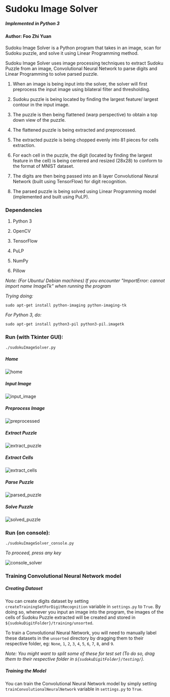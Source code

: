 # Sudoku Image Solver

##### *Implemented in Python 3*

#### Author: **Foo Zhi Yuan**

Sudoku Image Solver is a Python program that takes in an image, scan for Sudoku puzzle, and solve it using Linear Programming method.

Sudoku Image Solver uses image processing techniques to extract Sudoku Puzzle from an image, Convolutional Neural Network to parse digits and Linear Programming to solve parsed puzzle.

1. When an image is being input into the solver, the solver will first preprocess the input image using bilateral filter and thresholding. 

2. Sudoku puzzle is being located by finding the largest feature/ largest contour in the input image. 

3. The puzzle is then being flattened (warp perspective) to obtain a top down view of the puzzle. 

4. The flattened puzzle is being extracted and preprocessed.

5. The extracted puzzle is being chopped evenly into 81 pieces for cells extraction.

6. For each cell in the puzzle, the digit (located by finding the largest feature in the cell) is being centered and resized (28x28) to conform to the format of MNIST dataset.

7. The digits are then being passed into an 8 layer Convolutional Neural Network (built using TensorFlow) for digit recognition.

8. The parsed puzzle is being solved using Linear Programming model (implemented and built using PuLP).


### Dependencies
1. Python 3

2. OpenCV

3. TensorFlow

4. PuLP

5. NumPy

6. Pillow

*Note: (For Ubuntu/ Debian machines) If you encounter "ImportError: cannot import name ImageTk" when running the program*

  *Trying doing:*

  `sudo apt-get install python-imaging python-imaging-tk`

  *For Python 3, do:*

  `sudo apt-get install python3-pil python3-pil.imagetk`


### Run (with Tkinter GUI):
`./sudokuImageSolver.py`

##### Home
![home](https://github.com/fzy1995/SudokuImageSolver/blob/master/renderingImage/ProgramScreenshots/1_home.png)

##### Input Image 
![input_image](https://github.com/fzy1995/SudokuImageSolver/blob/master/renderingImage/ProgramScreenshots/2_inputImage.png)

##### Preprocess Image
![preprocessed](https://github.com/fzy1995/SudokuImageSolver/blob/master/renderingImage/ProgramScreenshots/3_preprocessed.png)

##### Extract Puzzle
![extract_puzzle](https://github.com/fzy1995/SudokuImageSolver/blob/master/renderingImage/ProgramScreenshots/4_extractPuzzle.png)

##### Extract Cells
![extract_cells](https://github.com/fzy1995/SudokuImageSolver/blob/master/renderingImage/ProgramScreenshots/5_extractCells.png)

##### Parse Puzzle
![parsed_puzzle](https://github.com/fzy1995/SudokuImageSolver/blob/master/renderingImage/ProgramScreenshots/6_parsedPuzzle.png)

##### Solve Puzzle
![solved_puzzle](https://github.com/fzy1995/SudokuImageSolver/blob/master/renderingImage/ProgramScreenshots/7_solvedPuzzle.png)



### Run (on console):
`./sudokuImageSolver_console.py`

*To proceed, press any key*

![console_solver](https://github.com/fzy1995/SudokuImageSolver/blob/master/renderingImage/ProgramScreenshots/8_console_solver.png)


### Training Convolutional Neural Network model

##### Creating Dataset
You can create digits dataset by setting `createTrainingSetForDigitRecognition` variable in `settings.py` to `True`. By doing so, whenever you input an image into the program, the images of the cells of Sudoku Puzzle extracted will be created and stored in `${sudokuDigitFolder}/training/unsorted`.

To train a Convolutional Neural Network, you will need to manually label these datasets in the `unsorted` directory by dragging them to their respective folder, eg: `None`, `1`, `2`, `3`, `4`, `5`, `6`, `7`, `8`, and `9`. 

*Note: You might want to split some of these for test set (To do so, drag them to their respective folder in `${sudokuDigitFolder}/testing/`).*

##### Training the Model
You can train the Convolutional Neural Network model by simply setting `trainConvolutionalNeuralNetwork` variable in `settings.py` to `True`.
